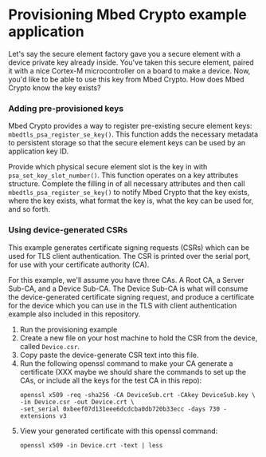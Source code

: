 # Provisioning Mbed Crypto example application

Let's say the secure element factory gave you a secure element with a device
private key already inside. You've taken this secure element, paired it with a
nice Cortex-M microcontroller on a board to make a device. Now, you'd like to
be able to use this key from Mbed Crypto. How does Mbed Crypto know the key
exists?

### Adding pre-provisioned keys

Mbed Crypto provides a way to register pre-existing secure element keys:
`mbedtls_psa_register_se_key()`. This function adds the necessary metadata to
persistent storage so that the secure element keys can be used by an
application key ID.

Provide which physical secure element slot is the key in with
`psa_set_key_slot_number()`. This function operates on a key attributes
structure. Complete the filling in of all necessary attributes and then call
`mbedtls_psa_register_se_key()` to notify Mbed Crypto that the key exists,
where the key exists, what format the key is, what the key can be used for, and
so forth.

### Using device-generated CSRs

This example generates certificate signing requests (CSRs) which can be used
for TLS client authentication. The CSR is printed over the serial port, for
use with your certificate authority (CA).

For this example, we'll assume you have three CAs. A Root CA, a Server Sub-CA,
and a Device Sub-CA. The Device Sub-CA is what will consume the
device-generated certificate signing request, and produce a certificate for the
device which you can use in the TLS with client authentication example also
included in this repository.

1. Run the provisioning example
1. Create a new file on your host machine to hold the CSR from the device,
called `Device.csr`.
1. Copy paste the device-generate CSR text into this file.
1. Run the following openssl command to make your CA generate a certificate
   (XXX maybe we should share the commands to set up the CAs, or include all
   the keys for the test CA in this repo):
    ```
    openssl x509 -req -sha256 -CA DeviceSub.crt -CAkey DeviceSub.key \
    -in Device.csr -out Device.crt \
    -set_serial 0xbeef07d131eee6dcdcba0db720b33ecc -days 730 -extensions v3
    ```
1. View your generated certificate with this openssl command:
    ```
    openssl x509 -in Device.crt -text | less
    ```

